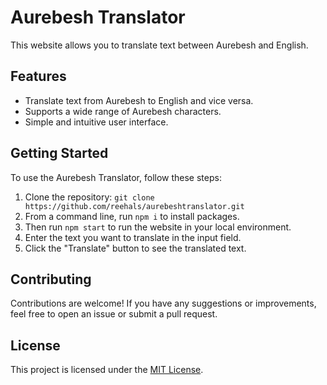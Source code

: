 # Aurebesh Translator

This website allows you to translate text between Aurebesh and English.

## Features

- Translate text from Aurebesh to English and vice versa.
- Supports a wide range of Aurebesh characters.
- Simple and intuitive user interface.

## Getting Started

To use the Aurebesh Translator, follow these steps:

1. Clone the repository: `git clone https://github.com/reehals/aurebeshtranslator.git`
2. From a command line, run `npm i` to install packages.
3. Then run `npm start` to run the website in your local environment.
4. Enter the text you want to translate in the input field.
5. Click the "Translate" button to see the translated text.

## Contributing

Contributions are welcome! If you have any suggestions or improvements, feel free to open an issue or submit a pull request.

## License

This project is licensed under the [MIT License](LICENSE).
